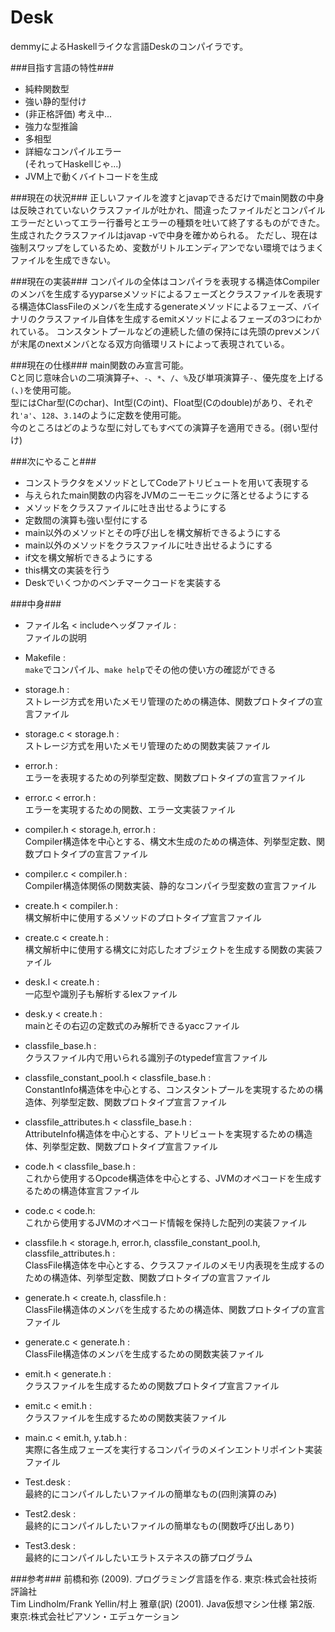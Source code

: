 Desk
==========
demmyによるHaskellライクな言語Deskのコンパイラです。

###目指す言語の特性###
+ 純粋関数型
+ 強い静的型付け
+ (非正格評価) 考え中...
+ 強力な型推論
+ 多相型
+ 詳細なコンパイルエラー  
(それってHaskellじゃ...)
+ JVM上で動くバイトコードを生成

###現在の状況###
正しいファイルを渡すとjavapできるだけでmain関数の中身は反映されていないクラスファイルが吐かれ、間違ったファイルだとコンパイルエラーだといってエラー行番号とエラーの種類を吐いて終了するものができた。
生成されたクラスファイルはjavap -vで中身を確かめられる。
ただし、現在は強制スワップをしているため、変数がリトルエンディアンでない環境ではうまくファイルを生成できない。

###現在の実装###
コンパイルの全体はコンパイラを表現する構造体Compilerのメンバを生成するyyparseメソッドによるフェーズとクラスファイルを表現する構造体ClassFileのメンバを生成するgenerateメソッドによるフェーズ、バイナリのクラスファイル自体を生成するemitメソッドによるフェーズの3つにわかれている。
コンスタントプールなどの連続した値の保持には先頭のprevメンバが末尾のnextメンバとなる双方向循環リストによって表現されている。

###現在の仕様###
main関数のみ宣言可能。  
Cと同じ意味合いの二項演算子`+`、`-`、`*`、`/`、`%`及び単項演算子`-`、優先度を上げる`(`、`)`を使用可能。  
型にはChar型(Cのchar)、Int型(Cのint)、Float型(Cのdouble)があり、それぞれ`'a'`、`128`、`3.14`のように定数を使用可能。  
今のところはどのような型に対してもすべての演算子を適用できる。(弱い型付け)

###次にやること###
+ コンストラクタをメソッドとしてCodeアトリビュートを用いて表現する
+ 与えられたmain関数の内容をJVMのニーモニックに落とせるようにする
+ メソッドをクラスファイルに吐き出せるようにする
+ 定数間の演算も強い型付にする
+ main以外のメソッドとその呼び出しを構文解析できるようにする
+ main以外のメソッドをクラスファイルに吐き出せるようにする
+ if文を構文解析できるようにする
+ this構文の実装を行う
+ Deskでいくつかのベンチマークコードを実装する

###中身###
+ ファイル名 < includeヘッダファイル :  
ファイルの説明

+ Makefile :  
`make`でコンパイル、`make help`でその他の使い方の確認ができる

+ storage.h :  
ストレージ方式を用いたメモリ管理のための構造体、関数プロトタイプの宣言ファイル

+ storage.c < storage.h :  
ストレージ方式を用いたメモリ管理のための関数実装ファイル

+ error.h :  
エラーを表現するための列挙型定数、関数プロトタイプの宣言ファイル

+ error.c < error.h :  
エラーを実現するための関数、エラー文実装ファイル

+ compiler.h < storage.h, error.h :  
Compiler構造体を中心とする、構文木生成のための構造体、列挙型定数、関数プロトタイプの宣言ファイル

+ compiler.c < compiler.h :  
Compiler構造体関係の関数実装、静的なコンパイラ型変数の宣言ファイル

+ create.h < compiler.h :  
構文解析中に使用するメソッドのプロトタイプ宣言ファイル

+ create.c < create.h :  
構文解析中に使用する構文に対応したオブジェクトを生成する関数の実装ファイル

+ desk.l < create.h :  
一応型や識別子も解析するlexファイル

+ desk.y < create.h :  
mainとその右辺の定数式のみ解析できるyaccファイル

+ classfile_base.h :  
クラスファイル内で用いられる識別子のtypedef宣言ファイル

+ classfile_constant_pool.h < classfile_base.h :  
ConstantInfo構造体を中心とする、コンスタントプールを実現するための構造体、列挙型定数、関数プロトタイプ宣言ファイル

+ classfile_attributes.h < classfile_base.h :  
AttributeInfo構造体を中心とする、アトリビュートを実現するための構造体、列挙型定数、関数プロトタイプ宣言ファイル

+ code.h < classfile_base.h :  
これから使用するOpcode構造体を中心とする、JVMのオペコードを生成するための構造体宣言ファイル

+ code.c < code.h:  
これから使用するJVMのオペコード情報を保持した配列の実装ファイル

+ classfile.h < storage.h, error.h, classfile_constant_pool.h, classfile_attributes.h :  
ClassFile構造体を中心とする、クラスファイルのメモリ内表現を生成するのための構造体、列挙型定数、関数プロトタイプの宣言ファイル

+ generate.h < create.h, classfile.h :  
ClassFile構造体のメンバを生成するための構造体、関数プロトタイプの宣言ファイル

+ generate.c < generate.h :  
ClassFile構造体のメンバを生成するための関数実装ファイル

+ emit.h < generate.h :  
クラスファイルを生成するための関数プロトタイプ宣言ファイル

+ emit.c < emit.h :  
クラスファイルを生成するための関数実装ファイル

+ main.c < emit.h, y.tab.h :  
実際に各生成フェーズを実行するコンパイラのメインエントリポイント実装ファイル

+ Test.desk :  
最終的にコンパイルしたいファイルの簡単なもの(四則演算のみ)

+ Test2.desk :  
最終的にコンパイルしたいファイルの簡単なもの(関数呼び出しあり)

+ Test3.desk :  
最終的にコンパイルしたいエラトステネスの篩プログラム

###参考###
前橋和弥 (2009). プログラミング言語を作る. 東京:株式会社技術評論社  
Tim Lindholm/Frank Yellin/村上 雅章(訳) (2001). Java仮想マシン仕様 第2版. 東京:株式会社ピアソン・エデュケーション
